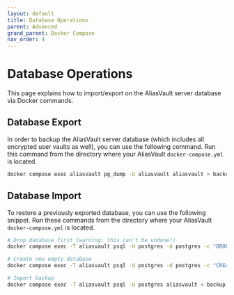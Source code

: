 ```yaml
---
layout: default
title: Database Operations
parent: Advanced
grand_parent: Docker Compose
nav_order: 4
---
```


# Database Operations
This page explains how to import/export on the AliasVault server database via Docker commands.

## Database Export
In order to backup the AliasVault server database (which includes all encrypted user vaults as well), you can use the following command. Run this command from the directory where your AliasVault `docker-compose.yml` is located.

```bash
docker compose exec aliasvault pg_dump -U aliasvault aliasvault > backup.sql
```

## Database Import

To restore a previously exported database, you can use the following snippet. Run these commands from the directory where your AliasVault `docker-compose.yml` is located.

```bash
# Drop database first (warning: this can't be undone!)
docker compose exec -T aliasvault psql -U postgres -d postgres -c "DROP DATABASE IF EXISTS aliasvault WITH (FORCE);"

# Create new empty database
docker compose exec -T aliasvault psql -U postgres -d postgres -c "CREATE DATABASE aliasvault;"

# Import backup
docker compose exec -T aliasvault psql -U postgres aliasvault < backup.sql
```
